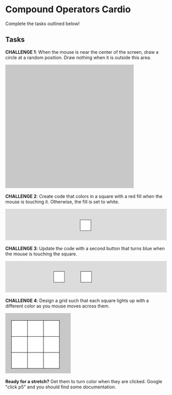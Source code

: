 # Compound Operators Cardio

Complete the tasks outlined below!

## Tasks

**CHALLENGE 1**: When the mouse is near the center of the screen, draw a circle at a random position. Draw nothing when it is outside this area.

![](assets/Problem1.gif)

**CHALLENGE 2**: Create code that colors in a square with a red fill when the mouse is touching it. Otherwise, the fill is set to white.

![](assets/Problem2.gif)

**CHALLENGE 3**: Update the code with a second button that turns blue when the mouse is touching the square.

![](assets/Problem3.gif)

**CHALLENGE 4**: Design a grid such that each square lights up with a different color as you mouse moves across them. 

![](assets/Problem4.gif)

**Ready for a stretch?** Get them to turn color when they are clicked. Google "click p5" and you should find some documentation.

